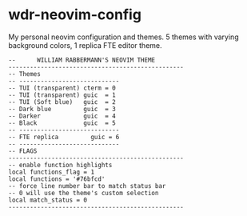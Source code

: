 # wdr-neovim-config
My personal neovim configuration and themes. 5 themes with varying background colors, 1 replica FTE editor theme.
```
--		WILLIAM RABBERMANN'S NEOVIM THEME      
-------------------------------------------------
-- Themes      
-- ----------------------------      
-- TUI (transparent) cterm = 0
-- TUI (transparent) guic  = 1       
-- TUI (Soft blue)   guic  = 2   
-- Dark blue         guic  = 3    
-- Darker            guic  = 4       
-- Black             guic  = 5    
-- ----------------------------  
-- FTE replica		   guic	= 6
-- ----------------------------  
-- FLAGS
-------------------------------------------------
-- enable function highlights
local functions_flag = 1
local functions = '#76bfcd'
-- force line number bar to match status bar
-- 0 will use the theme's custom selection
local match_status = 0 
-------------------------------------------------
```
